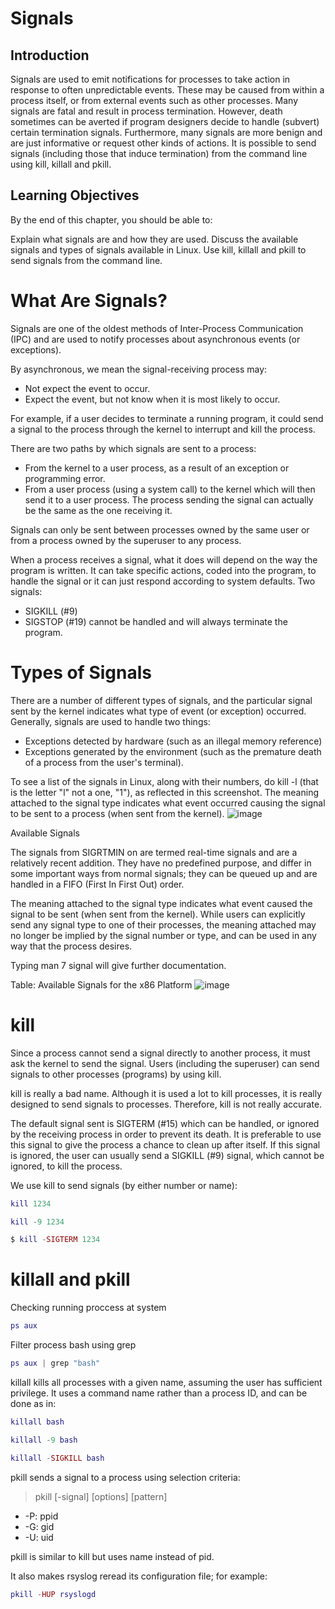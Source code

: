 # Signals
## Introduction
Signals are used to emit notifications for processes to take action in response to often unpredictable events. These may be caused from within a process itself, or from external events such as other processes. Many signals are fatal and result in process termination. However, death sometimes can be averted if program designers decide to handle (subvert) certain termination signals. Furthermore, many signals are more benign and are just informative or request other kinds of actions. It is possible to send signals (including those that induce termination) from the command line using kill, killall and pkill.

## Learning Objectives
By the end of this chapter, you should be able to:

Explain what signals are and how they are used. Discuss the available signals and types of signals available in Linux. Use kill, killall and pkill to send signals from the command line.

# What Are Signals?
Signals are one of the oldest methods of Inter-Process Communication (IPC) and are used to notify processes about asynchronous events (or exceptions).

By asynchronous, we mean the signal-receiving process may:
- Not expect the event to occur.
- Expect the event, but not know when it is most likely to occur.
  
For example, if a user decides to terminate a running program, it could send a signal to the process through the kernel to interrupt and kill the process.

There are two paths by which signals are sent to a process:

- From the kernel to a user process, as a result of an exception or programming error.
- From a user process (using a system call) to the kernel which will then send it to a user process. The process sending the signal can actually be the same as the one receiving it.

Signals can only be sent between processes owned by the same user or from a process owned by the superuser to any process.

When a process receives a signal, what it does will depend on the way the program is written. It can take specific actions, coded into the program, to handle the signal or it can just respond according to system defaults. Two signals:

- SIGKILL (#9)
- SIGSTOP (#19)
cannot be handled and will always terminate the program.

# Types of Signals
There are a number of different types of signals, and the particular signal sent by the kernel indicates what type of event (or exception) occurred. Generally, signals are used to handle two things:

- Exceptions detected by hardware (such as an illegal memory reference)
- Exceptions generated by the environment (such as the premature death of a process from the user's terminal).

To see a list of the signals in Linux, along with their numbers, do kill -l (that is the letter "l" not a one, "1"), as reflected in this screenshot. The meaning attached to the signal type indicates what event occurred causing the signal to be sent to a process (when sent from the kernel).
![image](https://github.com/Yezato/DATACOMM/assets/95903200/e42ba1aa-bfff-47fa-9fc4-e4774e515fca)

Available Signals

The signals from SIGRTMIN on are termed real-time signals and are a relatively recent addition. They have no predefined purpose, and differ in some important ways from normal signals; they can be queued up and are handled in a FIFO (First In First Out) order.

The meaning attached to the signal type indicates what event caused the signal to be sent (when sent from the kernel). While users can explicitly send any signal type to one of their processes, the meaning attached may no longer be implied by the signal number or type, and can be used in any way that the process desires.

Typing man 7 signal will give further documentation.

Table: Available Signals for the x86 Platform
![image](https://github.com/Yezato/DATACOMM/assets/95903200/243dbae5-f436-485e-864f-f4fe06b86783)

# kill
Since a process cannot send a signal directly to another process, it must ask the kernel to send the signal. Users (including the superuser) can send signals to other processes (programs) by using kill.

kill is really a bad name. Although it is used a lot to kill processes, it is really designed to send signals to processes. Therefore, kill is not really accurate.

The default signal sent is SIGTERM (#15) which can be handled, or ignored by the receiving process in order to prevent its death. It is preferable to use this signal to give the process a chance to clean up after itself. If this signal is ignored, the user can usually send a SIGKILL (#9) signal, which cannot be ignored, to kill the process.

We use kill to send signals (by either number or name):
```lua
kill 1234
```
```lua
kill -9 1234
```
```lua
$ kill -SIGTERM 1234
```

# killall and pkill
Checking running proccess at system
```lua
ps aux 
```
Filter process bash using grep
```lua
ps aux | grep "bash"
```
killall kills all processes with a given name, assuming the user has sufficient privilege. It uses a command name rather than a process ID, and can be done as in:
```lua
killall bash
```
```lua
killall -9 bash
```
```lua
killall -SIGKILL bash
```
pkill sends a signal to a process using selection criteria:

> pkill [-signal] [options] [pattern]
- -P: ppid
- -G: gid
- -U: uid

pkill is similar to kill but uses name instead of pid.

It also makes rsyslog reread its configuration file; for example:
```lua
pkill -HUP rsyslogd
```
